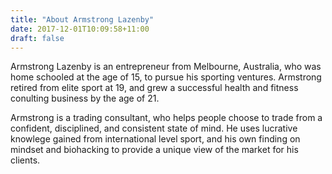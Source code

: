 ```yaml
---
title: "About Armstrong Lazenby"
date: 2017-12-01T10:09:58+11:00
draft: false    
---
```

<p>Armstrong Lazenby is an entrepreneur from Melbourne, Australia, who was home schooled at the age of 15, to pursue his sporting ventures. Armstrong retired from elite sport at 19, and grew a successful health and fitness conulting business by the age of 21.

Armstrong is a trading consultant, who helps people choose to trade from a confident, disciplined, and consistent state of mind. He uses lucrative knowlege gained from international level sport, and his own finding on mindset and biohacking to provide a unique view of the market for his clients.<p> 